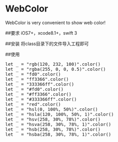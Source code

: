 # WebColor
WebColor is very convenient to show web color! 

##要求
iOS7+，xcode8.1+，swift 3

##安装
将class目录下的文件导入工程即可

##使用
<pre>
let _ = "rgb(120, 232, 100)".color()
let _ = "rgba(255, 0, 0, 0.5)".color()
let _ = "fd0".color()
let _ = "ff3366".color()
let _ = "333366ff".color()
let _ = "#fd0".color()
let _ = "#ff3366".color()
let _ = "#333366ff".color()
let _ = "red".color()
let _ = "hsl(0, 100%, 50%)".color()
let _ = "hsla(120, 100%, 50%, 1)".color()
let _ = "hsv(258, 30%, 78%)".color()
let _ = "hsva(258, 30%, 78%, 1)".color()
let _ = "hsb(258, 30%, 78%)".color()
let _ = "hsba(258, 30%, 78%, 1)".color()
</pre>
